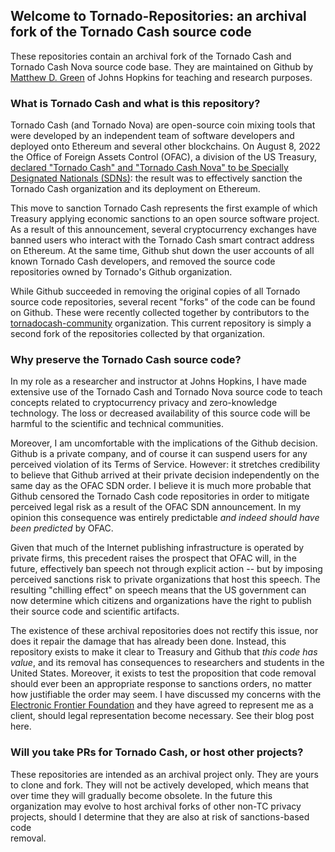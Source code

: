 ## Welcome to Tornado-Repositories: an archival fork of the Tornado Cash source code

These repositories contain an archival fork of the Tornado Cash and Tornado Cash Nova source code base. 
They are maintained on Github by [Matthew D. Green](https://isi.jhu.edu/~mgreen/) of Johns Hopkins for teaching and research purposes.

### What is Tornado Cash and what is this repository?

Tornado Cash (and Tornado Nova) are open-source coin mixing tools that were developed by an independent team of software
developers and deployed onto Ethereum and several other blockchains. On August 8, 2022 the Office of Foreign
Assets Control (OFAC), a division of the US Treasury, [declared "Tornado Cash" and "Tornado Cash Nova" to be
Specially Designated Nationals (SDNs)](https://home.treasury.gov/news/press-releases/jy0916): the result was to effectively sanction the Tornado Cash organization and its deployment on Ethereum.

This move to sanction Tornado Cash represents the first example of which Treasury
applying economic sanctions to an open source software project. As a result of this announcement, several cryptocurrency
exchanges have banned users who interact with the Tornado Cash smart contract address on Ethereum. 
At the same time, Github shut down the user accounts of all known Tornado Cash developers, and removed the source code repositories owned by Tornado's Github organization. 

While Github succeeded in removing the original copies of all Tornado source code repositories, several recent "forks" of the code can be found on Github. These were recently collected together by contributors to the [tornadocash-community](https://github.com/tornadocash-community) organization. This current repository is simply a second fork of the repositories collected by that organization.  

### Why preserve the Tornado Cash source code?

In my role as a researcher and instructor at Johns Hopkins, I have made extensive use of the Tornado Cash and Tornado Nova source code 
to teach concepts related to cryptocurrency privacy and zero-knowledge technology. The loss or decreased availability of this 
source code will be harmful to the scientific and technical communities.

Moreover, I am uncomfortable with the implications of the Github decision. Github is a private company, and of course it can suspend 
users for any perceived violation of its Terms of Service. However: it stretches credibility to believe that Github arrived at their 
private decision independently on the same day as the OFAC SDN order. I believe it is much more probable that Github censored the 
Tornado Cash code repositories in order to mitigate perceived legal risk as a result of the OFAC SDN announcement. In my opinion this consequence was entirely predictable *and indeed should have been predicted* by OFAC.

Given that much of the Internet publishing infrastructure is operated by private firms, this precedent raises the prospect that OFAC will, in the future, effectively ban speech not through explicit action -- but by imposing perceived sanctions risk to private organizations that host this speech. The resulting "chilling effect" on speech means that the US government can now determine which citizens and organizations have the right to publish their source code and scientific artifacts. 

The existence of these archival repositories does not rectify this issue, nor does it repair the damage that has already been done. Instead, this repository exists to make it clear to Treasury and Github that *this code has value*, and its removal has consequences to researchers and students in the United States. Moreover, it exists to test the proposition that code removal should ever been an appropriate response to sanctions orders, no matter how justifiable the order may seem. I have discussed my concerns with the [Electronic Frontier Foundation](https://www.eff.org/) and they have agreed to represent me as a client, should legal representation become necessary.  See their blog post here. 

### Will you take PRs for Tornado Cash, or host other projects?

These repositories are intended as an archival project only. They are yours to clone and fork. They will not be actively developed,
which means that over time they will gradually become obsolete. In the future this organization may evolve to host archival forks of other non-TC privacy projects, should I determine that they are also at risk of sanctions-based code  
removal.
